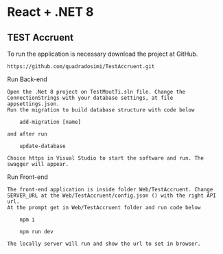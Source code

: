 # React + .NET 8

## TEST Accruent

To run the application is necessary download the project at GitHub.

	https://github.com/quadradosimi/TestAccruent.git

Run Back-end
	
	Open the .Net 8 project on TestMoutTi.sln file. Change the ConnectionStrings with your database settings, at file appsettings.json.
	Run the migration to build database structure with code below 

		add-migration [name]
		
	and after run

		update-database
		
	Choice https in Visual Studio to start the software and run. The swagger will appear.
		
Run Front-end

	The front-end application is inside folder Web/TestAccruent. Change SERVER_URL at the Web/TestAccruent/config.json () with the right API url. 
	At the prompt get in Web/TestAccruent folder and run code below
	
		npm i
		
		npm run dev
		
	The locally server will run and show the url to set in browser. 
